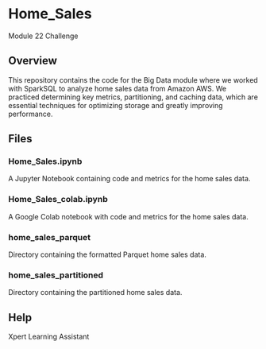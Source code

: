 # Home_Sales
Module 22 Challenge

## Overview
This repository contains the code for the Big Data module where we worked with SparkSQL to analyze home sales data from Amazon AWS. We practiced determining key metrics, partitioning, and caching data, which are essential techniques for optimizing storage and greatly improving performance.

## Files

### Home_Sales.ipynb 
A Jupyter Notebook containing code and metrics for the home sales data.

### Home_Sales_colab.ipynb
A Google Colab notebook with code and metrics for the home sales data.

### home_sales_parquet
Directory containing the formatted Parquet home sales data.

### home_sales_partitioned
Directory containing the partitioned home sales data.


## Help
Xpert Learning Assistant 
